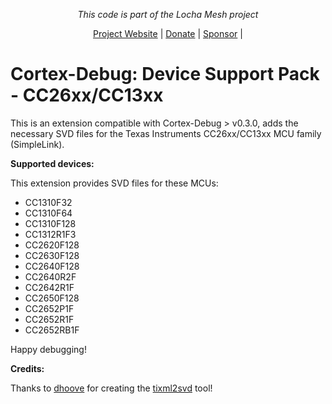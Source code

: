 <p align="center">
  <i>This code is part of the Locha Mesh project</i>
</p>

<p align="center">
  <a href="https://locha.io/">Project Website</a> |
  <a href="https://locha.io/donate">Donate</a> |
  <a href="https://github.com/sponsors/rdymac">Sponsor</a> |
</p>

# Cortex-Debug: Device Support Pack - CC26xx/CC13xx

This is an extension compatible with Cortex-Debug > v0.3.0, adds the necessary
SVD files for the Texas Instruments CC26xx/CC13xx MCU family (SimpleLink).

**Supported devices:**

This extension provides SVD files for these MCUs:

 - CC1310F32
 - CC1310F64
 - CC1310F128
 - CC1312R1F3
 - CC2620F128
 - CC2630F128
 - CC2640F128
 - CC2640R2F
 - CC2642R1F
 - CC2650F128
 - CC2652P1F
 - CC2652R1F
 - CC2652RB1F

Happy debugging!

**Credits:**

Thanks to [dhoove](https://github.com/dhoove) for creating the
[tixml2svd](https://github.com/dhoove/tixml2svd) tool!
